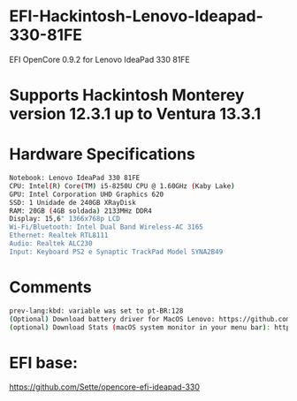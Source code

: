 # EFI-Hackintosh-Lenovo-Ideapad-330-81FE

EFI OpenCore 0.9.2 for Lenovo IdeaPad 330 81FE 

# Supports Hackintosh Monterey version 12.3.1 up to Ventura 13.3.1

# Hardware Specifications

```bash
Notebook: Lenovo IdeaPad 330 81FE
CPU: Intel(R) Core(TM) i5-8250U CPU @ 1.60GHz (Kaby Lake)
GPU: Intel Corporation UHD Graphics 620
SSD: 1 Unidade de 240GB XRayDisk
RAM: 20GB (4GB soldada) 2133MHz DDR4
Display: 15,6" 1366x768p LCD
Wi-Fi/Bluetooth: Intel Dual Band Wireless-AC 3165
Ethernet: Realtek RTL8111
Audio: Realtek ALC230
Input: Keyboard PS2 e Synaptic TrackPad Model SYNA2B49
```

# Comments
```bash
prev-lang:kbd: variable was set to pt-BR:128
(Optional) Download battery driver for MacOS Lenovo: https://github.com/zhen-zen/YogaSMC
(optional) Download Stats (macOS system monitor in your menu bar): https://github.com/exelban/stats
```

# EFI base:
https://github.com/Sette/opencore-efi-ideapad-330
